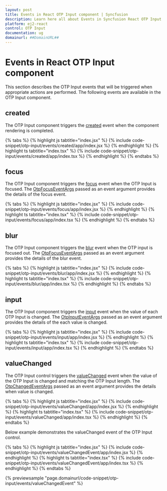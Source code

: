 ```yaml
---
layout: post
title: Events in React OTP Input component | Syncfusion
description: Learn here all about Events in Syncfusion React OTP Input component of Syncfusion Essential JS 2 and more.
platform: ej2-react
control: OTP Input 
documentation: ug
domainurl: ##DomainURL##
---
```


# Events in React OTP Input component

This section describes the OTP Input events that will be triggered when appropriate actions are performed. The following events are available in the OTP Input component.

## created

The OTP Input component triggers the [created](https://ej2.syncfusion.com/react/documentation/api/otp-input/#created) event when the component rendering is completed.

{% tabs %}
{% highlight js tabtitle="index.jsx" %}
{% include code-snippet/otp-input/events/created/app/index.jsx %}
{% endhighlight %}
{% highlight ts tabtitle="index.tsx" %}
{% include code-snippet/otp-input/events/created/app/index.tsx %}
{% endhighlight %}
{% endtabs %}

## focus 

The OTP Input component triggers the [focus](https://ej2.syncfusion.com/react/documentation/api/otp-input/#focus) event when the OTP Input is focused. The [OtpFocusEventArgs](https://ej2.syncfusion.com/react/documentation/api/otp-input/otpFocusEventArgs/) passed as an event argument provides the details of the focus event.

{% tabs %}
{% highlight js tabtitle="index.jsx" %}
{% include code-snippet/otp-input/events/focus/app/index.jsx %}
{% endhighlight %}
{% highlight ts tabtitle="index.tsx" %}
{% include code-snippet/otp-input/events/focus/app/index.tsx %}
{% endhighlight %}
{% endtabs %}

## blur

The OTP Input component triggers the [blur](https://ej2.syncfusion.com/react/documentation/api/otp-input/#blur) event when the OTP input is focused out. The [OtpFocusEventArgs](https://ej2.syncfusion.com/react/documentation/api/otp-input/otpFocusEventArgs/) passed as an event argument provides the details of the blur event.

{% tabs %}
{% highlight js tabtitle="index.jsx" %}
{% include code-snippet/otp-input/events/blur/app/index.jsx %}
{% endhighlight %}
{% highlight ts tabtitle="index.tsx" %}
{% include code-snippet/otp-input/events/blur/app/index.tsx %}
{% endhighlight %}
{% endtabs %}

## input

The OTP Input component triggers the [input](https://ej2.syncfusion.com/react/documentation/api/otp-input/#input) event when the value of each OTP Input is changed. The [OtpInputEventArgs](https://ej2.syncfusion.com/react/documentation/api/otp-input/otpInputEventArgs/) passed as an event argument provides the details of the each value is changed.

{% tabs %}
{% highlight js tabtitle="index.jsx" %}
{% include code-snippet/otp-input/events/input/app/index.jsx %}
{% endhighlight %}
{% highlight ts tabtitle="index.tsx" %}
{% include code-snippet/otp-input/events/input/app/index.tsx %}
{% endhighlight %}
{% endtabs %}

## valueChanged

The OTP Input control triggers the [valueChanged](https://ej2.syncfusion.com/react/documentation/api/otp-input/#valuechanged) event when the value of the OTP Input is changed and matching the OTP Input length. The [OtpChangedEventArgs](https://ej2.syncfusion.com/react/documentation/api/otp-input/otpChangedEventArgs/) passed as an event argument provides the details when value is changed.

{% tabs %}
{% highlight js tabtitle="index.jsx" %}
{% include code-snippet/otp-input/events/valueChanged/app/index.jsx %}
{% endhighlight %}
{% highlight ts tabtitle="index.tsx" %}
{% include code-snippet/otp-input/events/valueChanged/app/index.tsx %}
{% endhighlight %}
{% endtabs %}

Below example demonstrates the valueChanged event of the OTP Input control.

{% tabs %}
{% highlight js tabtitle="index.jsx" %}
{% include code-snippet/otp-input/events/valueChangedEvent/app/index.jsx %}
{% endhighlight %}
{% highlight ts tabtitle="index.tsx" %}
{% include code-snippet/otp-input/events/valueChangedEvent/app/index.tsx %}
{% endhighlight %}
{% endtabs %}

{% previewsample "page.domainurl/code-snippet/otp-input/events/valueChangedEvent" %}
